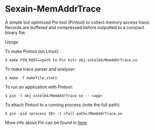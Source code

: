 Sexain-MemAddrTrace
===================

A simple but optimized Pin tool (Pintool) to collect memory access trace. Records are buffered and compressed before outputted to a compact binary file.

*Usage*

To make Pintool (on Linux):
```
$ make PIN_ROOT=<path to Pin kit> obj-intel64/MemAddrTrace.so
```
To make trace parser and analyser:
```
$ make -f makefile.stats
```
To run an application with Pintool:
```
$ pin -t obj-intel64/MemAddrTrace.so -- <app>
```
To attach Pintool to a running process (note the full path):
```
$ pin -pid <process ID> -t <full path>/MemAddrTrace.so
```
More info about Pin can be found in [here](http://software.intel.com/en-us/articles/pintool).

